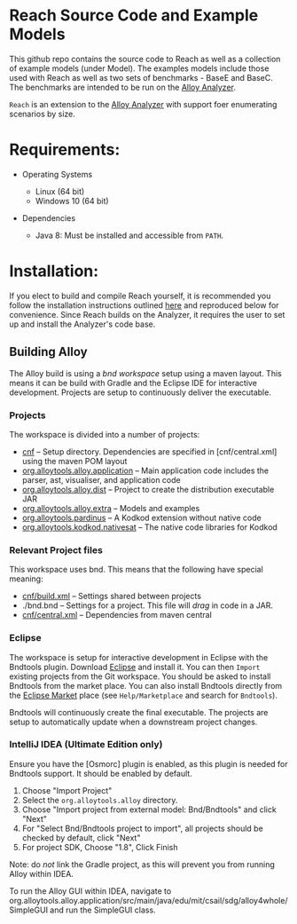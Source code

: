 # Reach Source Code and Example Models
This github repo contains the source code to Reach as well as a collection of example models (under Model). The examples models include those used with Reach as well as two sets of benchmarks - BaseE and BaseC. The benchmarks are intended to be run on the [Alloy Analyzer](https://github.com/AlloyTools/org.alloytools.alloy).

`Reach` is an extension to the [Alloy Analyzer](https://github.com/AlloyTools/org.alloytools.alloy) with support foer enumerating scenarios by size.

# Requirements:

* Operating Systems
  - Linux (64 bit)
  - Windows 10 (64 bit)

* Dependencies
  - Java 8: Must be installed and accessible from `PATH`.

# Installation:
If you elect to build and compile Reach yourself, it is recommended you follow the installation instructions outlined [here](https://github.com/AlloyTools/org.alloytools.alloy) and reproduced below for convenience. Since Reach builds on the Analyzer, it requires the user to set up and install the Analyzer's code base.

## Building Alloy

The Alloy build is using a _bnd workspace_ setup using a maven layout. This means it can be build  with Gradle and  the Eclipse IDE for interactive development. Projects are setup to continuously deliver the executable.

### Projects

The workspace is divided into a number of projects:

* [cnf](cnf) – Setup directory. Dependencies are specified in [cnf/central.xml] using the maven POM layout
* [org.alloytools.alloy.application](org.alloytools.alloy.application) – Main application code includes the parser, ast, visualiser, and application code
* [org.alloytools.alloy.dist](org.alloytools.alloy.dist) – Project to create the distribution executable JAR
* [org.alloytools.alloy.extra](org.alloytools.alloy.extra) – Models and examples
* [org.alloytools.pardinus](org.alloytools.pardinus) – A Kodkod extension without native code
* [org.alloytools.kodkod.nativesat](org.alloytools.kodkod.nativesat) – The native code libraries for Kodkod

### Relevant Project files

This workspace uses bnd. This means that the following have special meaning:

* [cnf/build.xml](cnf/build.xml) – Settings shared between projects
* ./bnd.bnd – Settings for a project. This file will _drag_ in code in a JAR.
* [cnf/central.xml](cnf/central.xml) – Dependencies from maven central

### Eclipse

The workspace is setup for interactive development in Eclipse with the Bndtools plugin. Download [Eclipse](https://www.eclipse.org/downloads/) and install it. You can then `Import` existing projects from the Git workspace. You should be asked to install Bndtools from the market place. You can also install Bndtools directly from the [Eclipse Market](https://marketplace.eclipse.org/content/bndtools) place (see `Help/Marketplace` and search for `Bndtools`). 

Bndtools will continuously create the final executable. The projects are setup to automatically update when a downstream project changes.

### IntelliJ IDEA (Ultimate Edition only)

Ensure you have the [Osmorc] plugin is enabled, as this plugin is needed for
Bndtools support. It should be enabled by default.

1. Choose "Import Project"
2. Select the `org.alloytools.alloy` directory.
3. Choose "Import project from external model: Bnd/Bndtools" and click "Next"
4. For "Select Bnd/Bndtools project to import", all projects should be checked
   by default, click "Next"
5. For project SDK, Choose "1.8", Click Finish

Note: do *not* link the Gradle project, as this will prevent you from running
Alloy within IDEA.

To run the Alloy GUI within IDEA, navigate to
org.alloytools.alloy.application/src/main/java/edu/mit/csail/sdg/alloy4whole/SimpleGUI and run the SimpleGUI class.

